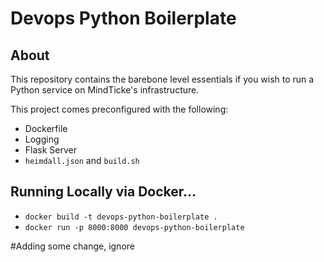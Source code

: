 # Devops Python Boilerplate ###

## About

This repository contains the barebone level essentials if you wish to run a Python service on MindTicke's infrastructure. 

This project comes preconfigured with the following:

* Dockerfile
* Logging
* Flask Server
* `heimdall.json` and `build.sh`


## Running Locally via Docker...

* `docker build -t devops-python-boilerplate .`
* `docker run -p 8000:8000 devops-python-boilerplate`


#Adding some change, ignore
